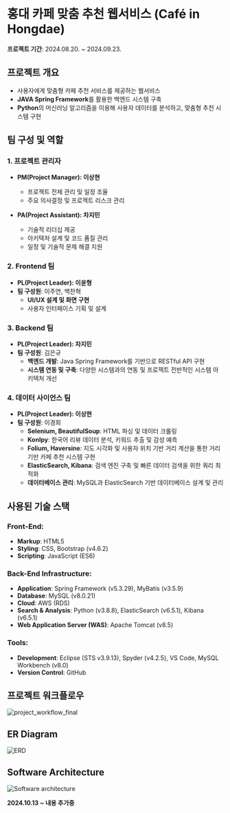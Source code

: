 # 홍대 카페 맞춤 추천 웹서비스 (Café in Hongdae)
**프로젝트 기간**: 2024.08.20. ~ 2024.09.23.

## 프로젝트 개요
- 사용자에게 맞춤형 카페 추천 서비스를 제공하는 웹서비스
- **JAVA Spring Framework**를 활용한 백엔드 시스템 구축
- **Python**의 머신러닝 알고리즘을 이용해 사용자 데이터를 분석하고, 맞춤형 추천 시스템 구현

## 팀 구성 및 역할

### 1. **프로젝트 관리자**
- **PM(Project Manager): 이상현**
  - 프로젝트 전체 관리 및 일정 조율
  - 주요 의사결정 및 프로젝트 리스크 관리

- **PA(Project Assistant): 차지민**
  - 기술적 리더십 제공
  - 아키텍처 설계 및 코드 품질 관리
  - 일정 및 기술적 문제 해결 지원

### 2. **Frontend 팀**
- **PL(Project Leader): 이윤형**
- **팀 구성원**: 이주연, 백찬혁
  - **UI/UX 설계 및 화면 구현**
  - 사용자 인터페이스 기획 및 설계

### 3. **Backend 팀**
- **PL(Project Leader): 차지민**
- **팀 구성원**: 김은규
  - **백엔드 개발**: Java Spring Framework를 기반으로 RESTful API 구현
  - **시스템 연동 및 구축**: 다양한 시스템과의 연동 및 프로젝트 전반적인 시스템 아키텍처 개선

### 4. **데이터 사이언스 팀**
- **PL(Project Leader): 이상현**
- **팀 구성원**: 이경희
  - **Selenium, BeautifulSoup**: HTML 파싱 및 데이터 크롤링
  - **Konlpy**: 한국어 리뷰 데이터 분석, 키워드 추출 및 감성 예측
  - **Folium, Haversine**: 지도 시각화 및 사용자 위치 기반 거리 계산을 통한 거리 기반 카페 추천 시스템 구현
  - **ElasticSearch, Kibana**: 검색 엔진 구축 및 빠른 데이터 검색을 위한 쿼리 최적화
  - **데이터베이스 관리**: MySQL과 ElasticSearch 기반 데이터베이스 설계 및 관리


## 사용된 기술 스택

### Front-End:
- **Markup**: HTML5
- **Styling**: CSS, Bootstrap (v4.6.2)
- **Scripting**: JavaScript (ES6)

### Back-End Infrastructure:
- **Application**: Spring Framework (v5.3.29), MyBatis (v3.5.9)
- **Database**: MySQL (v8.0.21)
- **Cloud**: AWS (RDS)
- **Search & Analysis**: Python (v3.8.8), ElasticSearch (v6.5.1), Kibana (v6.5.1)
- **Web Application Server (WAS)**: Apache Tomcat (v8.5)

### Tools:
- **Development**: Eclipse (STS v3.9.13), Spyder (v4.2.5), VS Code, MySQL Workbench (v8.0)
- **Version Control**: GitHub


## 프로젝트 워크플로우
![project_workflow_final](https://github.com/user-attachments/assets/505538d5-28a3-4bc6-9d32-eb4dfcc8ace1)


## ER Diagram
![ERD](https://github.com/user-attachments/assets/d17cecea-b60b-479c-b929-3c31f4a50b8d)


## Software Architecture
![Software architecture](https://github.com/user-attachments/assets/f5297deb-b232-4abd-92a1-e248b28a8bfa)


**2024.10.13 ~ 내용 추가중**
